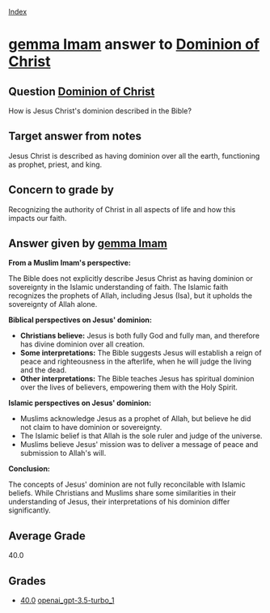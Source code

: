 
[Index](../../../index.md)
# [gemma Imam](../../answering_models/gemma_Imam.md) answer to [Dominion of Christ](../../questions/Dominion_of_Christ.md)

## Question [Dominion of Christ](../../questions/Dominion_of_Christ.md)
How is Jesus Christ's dominion described in the Bible?

## Target answer from notes
Jesus Christ is described as having dominion over all the earth, functioning as prophet, priest, and king.

## Concern to grade by
Recognizing the authority of Christ in all aspects of life and how this impacts our faith.

## Answer given by [gemma Imam](../../answering_models/gemma_Imam.md)
**From a Muslim Imam's perspective:**

The Bible does not explicitly describe Jesus Christ as having dominion or sovereignty in the Islamic understanding of faith. The Islamic faith recognizes the prophets of Allah, including Jesus (Isa), but it upholds the sovereignty of Allah alone.

**Biblical perspectives on Jesus' dominion:**

- **Christians believe:** Jesus is both fully God and fully man, and therefore has divine dominion over all creation.
- **Some interpretations:** The Bible suggests Jesus will establish a reign of peace and righteousness in the afterlife, when he will judge the living and the dead.
- **Other interpretations:** The Bible teaches Jesus has spiritual dominion over the lives of believers, empowering them with the Holy Spirit.

**Islamic perspectives on Jesus' dominion:**

- Muslims acknowledge Jesus as a prophet of Allah, but believe he did not claim to have dominion or sovereignty.
- The Islamic belief is that Allah is the sole ruler and judge of the universe.
- Muslims believe Jesus' mission was to deliver a message of peace and submission to Allah's will.

**Conclusion:**

The concepts of Jesus' dominion are not fully reconcilable with Islamic beliefs. While Christians and Muslims share some similarities in their understanding of Jesus, their interpretations of his dominion differ significantly.

## Average Grade
40.0

## Grades
 * [40.0](./Dominion_of_Christ_grades/openai_gpt-3.5-turbo_1.md) [openai_gpt-3.5-turbo_1](../../grading_models/openai_gpt-3.5-turbo_1.md)
